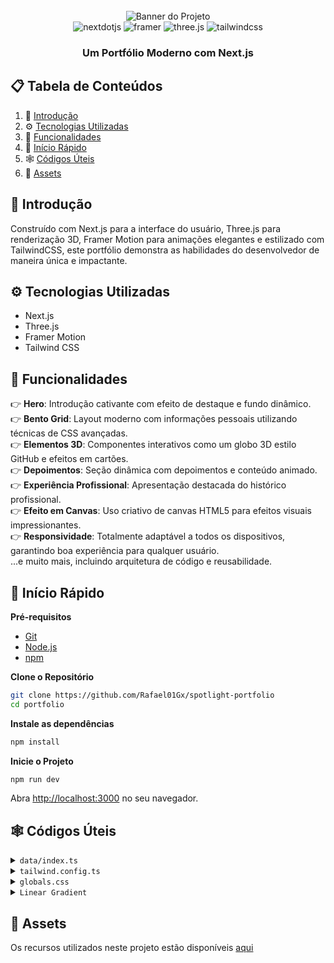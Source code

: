 
<div align="center">
  <br />
      <img src="src="public/cover.png" alt="Banner do Projeto">
    </a>
  <br />

  <div>
    <img src="https://img.shields.io/badge/-Next_JS-black?style=for-the-badge&logoColor=white&logo=nextdotjs&color=000000" alt="nextdotjs" />
    <img src="https://img.shields.io/badge/-Framer-black?style=for-the-badge&logoColor=white&logo=framer&color=0055FF" alt="framer" />
    <img src="https://img.shields.io/badge/-Three_JS-black?style=for-the-badge&logoColor=white&logo=threedotjs&color=000000" alt="three.js" />
    <img src="https://img.shields.io/badge/-Tailwind_CSS-black?style=for-the-badge&logoColor=white&logo=tailwindcss&color=06B6D4" alt="tailwindcss" />
  </div>

  <h3 align="center">Um Portfólio Moderno com Next.js</h3>

</div>

## 📋 Tabela de Conteúdos

1. 🤖 [Introdução](#introducao)
2. ⚙️ [Tecnologias Utilizadas](#tecnologias-utilizadas)
3. 🔋 [Funcionalidades](#funcionalidades)
4. 🤸 [Início Rápido](#inicio-rapido)
5. 🕸️ [Códigos Úteis](#codigos-uteis)
6. 🔗 [Assets](#assets)


## 🤖 Introdução

Construído com Next.js para a interface do usuário, Three.js para renderização 3D, Framer Motion para animações elegantes e estilizado com TailwindCSS, este portfólio demonstra as habilidades do desenvolvedor de maneira única e impactante.

## ⚙️ Tecnologias Utilizadas

- Next.js
- Three.js
- Framer Motion
- Tailwind CSS

## 🔋 Funcionalidades

👉 **Hero**: Introdução cativante com efeito de destaque e fundo dinâmico.  
👉 **Bento Grid**: Layout moderno com informações pessoais utilizando técnicas de CSS avançadas.  
👉 **Elementos 3D**: Componentes interativos como um globo 3D estilo GitHub e efeitos em cartões.  
👉 **Depoimentos**: Seção dinâmica com depoimentos e conteúdo animado.  
👉 **Experiência Profissional**: Apresentação destacada do histórico profissional.  
👉 **Efeito em Canvas**: Uso criativo de canvas HTML5 para efeitos visuais impressionantes.  
👉 **Responsividade**: Totalmente adaptável a todos os dispositivos, garantindo boa experiência para qualquer usuário.  
...e muito mais, incluindo arquitetura de código e reusabilidade.

## 🤸 Início Rápido

**Pré-requisitos**

- [Git](https://git-scm.com/)
- [Node.js](https://nodejs.org/en)
- [npm](https://www.npmjs.com/)

**Clone o Repositório**

```bash
git clone https://github.com/Rafael01Gx/spotlight-portfolio
cd portfolio
```

**Instale as dependências**

```bash
npm install
```

**Inicie o Projeto**

```bash
npm run dev
```

Abra [http://localhost:3000](http://localhost:3000) no seu navegador.

## 🕸️ Códigos Úteis

<details>
<summary><code>data/index.ts</code></summary>

```typescript
export const navItems = [
    { name: "Sobre", link: "#about" },
    { name: "Projetos", link: "#projects" },
    { name: "Depoimentos", link: "#testimonials" },
    { name: "Contato", link: "#contact" },
];

export const gridItems = [
    {
        id: 1,
        title: "Comunicação clara, projetos alinhados!",
        description: "",
        className: "lg:col-span-3 md:col-span-6 md:row-span-4 lg:min-h-[60vh]",
        imgClassName: "w-full h-full",
        titleClassName: "justify-end",
        img: "/b1.svg",
        spareImg: "",
    },
    {
        id: 2,
        title: "Disponibilidade flexível",
        description: "Remoto, híbrido e presencial.",
        className: "lg:col-span-2 md:col-span-3 md:row-span-2",
        imgClassName: "",
        titleClassName: "justify-start",
        img: "",
        spareImg: "",
    },
    {
        id: 3,
        title: "Minhas Stacks",
        description: "Em constante desenvolvimento.",
        className: "lg:col-span-2 md:col-span-3 md:row-span-2",
        imgClassName: "",
        titleClassName: "justify-center",
        img: "",
        spareImg: "",
    },
    {
        id: 4,
        title: "Cada desafio é um convite para criar o extraordinário.",
        description: "",
        className: "lg:col-span-2 md:col-span-3 md:row-span-1",
        imgClassName: "",
        titleClassName: "justify-start",
        img: "/grid.svg",
        spareImg: "/b4.svg",
    },

    {
        id: 5,
        title: "Explorando Novas Soluções",
        description: "Em breve mais informações...",
        className: "md:col-span-3 md:row-span-2",
        imgClassName: "absolute right-0 bottom-0 md:w-96 w-60",
        titleClassName: "justify-center md:justify-start lg:justify-center",
        img: "/b5.svg",
        spareImg: "/grid.svg",
    },
    {
        id: 6,
        title: "Pronto para o Próximo Passo?",
        description: "",
        className: "lg:col-span-2 md:col-span-3 md:row-span-1",
        imgClassName: "",
        titleClassName: "justify-center md:max-w-full max-w-60 text-center",
        img: "",
        spareImg: "",
    },
];

export const projects = [
    {
        id: 1,
        title: "AI Resume Analyzer",
        des: "Este projeto é uma aplicação web que permite analisar currículos com o apoio de inteligência artificial.Fornece feedbacks personalizados e pontuações ATS",
        img: "/p1.png",
        iconLists: ["/angular.svg", "/tail.svg", "/ts.svg","/git.svg"],
        link: "https://github.com/Rafael01Gx/resume-analyzer-ai",
    },
    {
        id: 2,
        title: "Award-Inspired Website",
        des: "Esse projeto é uma recriação interativa de um site no estilo Awwwards.",
        img: "/p2.png",
        iconLists: ["/angular.svg", "/tail.svg", "/ts.svg", "/gsap.svg", "/git.svg"],
        link: "https://github.com/Rafael01Gx/gsap_Awwwards",
    },
    {
        id: 3,
        title: "Movie App - Plix",
        des: "Aplicativo React Native/EXPO para Descoberta de Filmes com Busca Avançada.",
        img: "/p3.png",
        iconLists: ["/re.svg", "/tail.svg", "/ts.svg", "/app.svg"],
        link: "https://github.com/Rafael01Gx/react-native-playground",
    },
    {
        id: 4,
        title: "Lab Api Rest",
        des: "Esta API REST foi desenvolvida utilizando o framework NestJS e oferece uma solução robusta para aplicações web modernas. A aplicação conta com autenticação baseada em níveis de usuário, integração com banco de dados através do Prisma ORM e uma arquitetura bem estruturada seguindo os princípios do NestJS.",
        img: "/p4.png",
        iconLists: ["/nest.js.svg", "/ts.svg", "/mysql.svg", "/mongoDB.svg"],
        link: "https://github.com/Rafael01Gx/nest-lab-api",
    },
    {
        id: 5,
        title: "Web Lab",
        des: "Sistema web para gerenciamento de ordens de serviço e fluxo de amostras em um laboratório físico.",
        img: "/p6.png",
        iconLists: ["/angular.svg", "/ts.svg", "/git.svg", "/dock.svg"],
        link: "https://github.com/Rafael01Gx/angular-lab-web",
    },

];

export const testimonials = [
    {
        quote:
            "Esta seção será dedicada a relatos reais de clientes com quem tive o prazer de colaborar. Aqui, compartilho os resultados e aprendizados que construímos juntos.",
        name: "Depoimentos futuros",
        title: "Clientes e parceiros",
    },
    {
        quote:
            "Cada projeto traz novos desafios e conquistas. Após a entrega, os clientes poderão deixar aqui seu feedback — ajudando outras pessoas a conhecerem meu trabalho.",
        name: "Espaço reservado para você",
        title: "Depoimento profissional",
    },
    {
        quote:
            "Esta área está sendo preparada para mostrar a confiança e a satisfação dos parceiros que acreditaram no meu trabalho. Que tal escrever a próxima história comigo?",
        name: "Próximo cliente satisfeito",
        title: "Experiência em destaque",
    },
];


export const companies = [
    {
        id: 1,
        name: "cloudinary",
        img: "/cloud.svg",
        nameImg: "/cloudName.svg",
    },
    {
        id: 2,
        name: "appwrite",
        img: "/app.svg",
        nameImg: "/appName.svg",
    },
    {
        id: 3,
        name: "HOSTINGER",
        img: "/host.svg",
        nameImg: "/hostName.svg",
    },
    {
        id: 4,
        name: "stream",
        img: "/s.svg",
        nameImg: "/streamName.svg",
    },
    {
        id: 5,
        name: "docker.",
        img: "/dock.svg",
        nameImg: "/dockerName.svg",
    },
];

export const workExperience = [
    {
        id: 1,
        title: "Desenvolvedor Front-end (Estágio)",
        desc: "Atuei no desenvolvimento de interfaces responsivas com Angular e TailwindCSS, contribuindo na entrega de componentes reutilizáveis e otimizados para SEO.",
        className: "md:col-span-2",
        thumbnail: "/exp1.svg",
    },
    {
        id: 2,
        title: "Desenvolvedor Mobile - Playground",
        desc: "Participei da criação de um app mobile com React Native e Expo, entregando funcionalidades nativas e responsivas para Android e iOS.",
        className: "md:col-span-2",
        thumbnail: "/exp2.svg",
    },
    {
        id: 3,
        title: "Projeto Freelance - App Delivery",
        desc: "Desenvolvi uma aplicação full-stack para delivery local, utilizando NestJS, Firebase e Angular, com autenticação, pedidos em tempo real e painel administrativo.",
        className: "md:col-span-2",
        thumbnail: "/exp3.svg",
    },
    {
        id: 4,
        title: "Desenvolvedor Front-end (Projeto Pessoal)",
        desc: "Liderei a construção de um sistema de gestão com Angular 20, SSR, e backend em NestJS com Prisma e MySQL, focando em performance e boas práticas.",
        className: "md:col-span-2",
        thumbnail: "/exp4.svg",
    },
];


export const socialMedia = [
    {
        id: 1,
        img: "/git.svg",
        link: "https://github.com/Rafael01Gx",
    },
    {
        id: 2,
        img: "/link.svg",
        link: "https://www.linkedin.com/in/rafael-moraes-dev/",
    },
    {
        id: 3,
        img: "/insta.svg",
        link: "https://www.instagram.com/rafaelmoraes.dev/",
    },
];
```

</details>

<details>
<summary><code>tailwind.config.ts</code></summary>

```ts
import type { Config } from "tailwindcss";

const svgToDataUri = require("mini-svg-data-uri");

const colors = require("tailwindcss/colors");
const {
  default: flattenColorPalette,
} = require("tailwindcss/lib/util/flattenColorPalette");

const config = {
  darkMode: ["class"],
  content: [
    "./pages/**/*.{ts,tsx}",
    "./components/**/*.{ts,tsx}",
    "./app/**/*.{ts,tsx}",
    "./src/**/*.{ts,tsx}",
    "./data/**/*.{ts,tsx}",
  ],
  prefix: "",
  theme: {
    container: {
      center: true,
      padding: "2rem",
      screens: {
        "2xl": "1400px",
      },
    },
    extend: {
      colors: {
        black: {
          DEFAULT: "#000",
          100: "#000319",
          200: "rgba(17, 25, 40, 0.75)",
          300: "rgba(255, 255, 255, 0.125)",
        },
        white: {
          DEFAULT: "#FFF",
          100: "#BEC1DD",
          200: "#C1C2D3",
        },
        blue: {
          "100": "#E4ECFF",
        },
        purple: "#CBACF9",
        border: "hsl(var(--border))",
        input: "hsl(var(--input))",
        ring: "hsl(var(--ring))",
        background: "hsl(var(--background))",
        foreground: "hsl(var(--foreground))",
        primary: {
          DEFAULT: "hsl(var(--primary))",
          foreground: "hsl(var(--primary-foreground))",
        },
        secondary: {
          DEFAULT: "hsl(var(--secondary))",
          foreground: "hsl(var(--secondary-foreground))",
        },
        destructive: {
          DEFAULT: "hsl(var(--destructive))",
          foreground: "hsl(var(--destructive-foreground))",
        },
        muted: {
          DEFAULT: "hsl(var(--muted))",
          foreground: "hsl(var(--muted-foreground))",
        },
        accent: {
          DEFAULT: "hsl(var(--accent))",
          foreground: "hsl(var(--accent-foreground))",
        },
        popover: {
          DEFAULT: "hsl(var(--popover))",
          foreground: "hsl(var(--popover-foreground))",
        },
        card: {
          DEFAULT: "hsl(var(--card))",
          foreground: "hsl(var(--card-foreground))",
        },
      },
      borderRadius: {
        lg: "var(--radius)",
        md: "calc(var(--radius) - 2px)",
        sm: "calc(var(--radius) - 4px)",
      },
      keyframes: {
        "accordion-down": {
          from: { height: "0" },
          to: { height: "var(--radix-accordion-content-height)" },
        },
        "accordion-up": {
          from: { height: "var(--radix-accordion-content-height)" },
          to: { height: "0" },
        },
        spotlight: {
          "0%": {
            opacity: "0",
            transform: "translate(-72%, -62%) scale(0.5)",
          },
          "100%": {
            opacity: "1",
            transform: "translate(-50%,-40%) scale(1)",
          },
        },
        shimmer: {
          from: {
            backgroundPosition: "0 0",
          },
          to: {
            backgroundPosition: "-200% 0",
          },
        },
        moveHorizontal: {
          "0%": {
            transform: "translateX(-50%) translateY(-10%)",
          },
          "50%": {
            transform: "translateX(50%) translateY(10%)",
          },
          "100%": {
            transform: "translateX(-50%) translateY(-10%)",
          },
        },
        moveInCircle: {
          "0%": {
            transform: "rotate(0deg)",
          },
          "50%": {
            transform: "rotate(180deg)",
          },
          "100%": {
            transform: "rotate(360deg)",
          },
        },
        moveVertical: {
          "0%": {
            transform: "translateY(-50%)",
          },
          "50%": {
            transform: "translateY(50%)",
          },
          "100%": {
            transform: "translateY(-50%)",
          },
        },
        scroll: {
          to: {
            transform: "translate(calc(-50% - 0.5rem))",
          },
        },
      },
      animation: {
        "accordion-down": "accordion-down 0.2s ease-out",
        "accordion-up": "accordion-up 0.2s ease-out",
        spotlight: "spotlight 2s ease .75s 1 forwards",
        shimmer: "shimmer 2s linear infinite",
        first: "moveVertical 30s ease infinite",
        second: "moveInCircle 20s reverse infinite",
        third: "moveInCircle 40s linear infinite",
        fourth: "moveHorizontal 40s ease infinite",
        fifth: "moveInCircle 20s ease infinite",
        scroll:
          "scroll var(--animation-duration, 40s) var(--animation-direction, forwards) linear infinite",
      },
    },
  },
  plugins: [
    require("tailwindcss-animate"),
    addVariablesForColors,
    function ({ matchUtilities, theme }: any) {
      matchUtilities(
        {
          "bg-grid": (value: any) => ({
            backgroundImage: `url("${svgToDataUri(
              `<svg xmlns="http://www.w3.org/2000/svg" viewBox="0 0 32 32" width="100" height="100" fill="none" stroke="${value}"><path d="M0 .5H31.5V32"/></svg>`
            )}")`,
          }),
          "bg-grid-small": (value: any) => ({
            backgroundImage: `url("${svgToDataUri(
              `<svg xmlns="http://www.w3.org/2000/svg" viewBox="0 0 32 32" width="8" height="8" fill="none" stroke="${value}"><path d="M0 .5H31.5V32"/></svg>`
            )}")`,
          }),
          "bg-dot": (value: any) => ({
            backgroundImage: `url("${svgToDataUri(
              `<svg xmlns="http://www.w3.org/2000/svg" viewBox="0 0 32 32" width="16" height="16" fill="none"><circle fill="${value}" id="pattern-circle" cx="10" cy="10" r="1.6257413380501518"></circle></svg>`
            )}")`,
          }),
        },
        { values: flattenColorPalette(theme("backgroundColor")), type: "color" }
      );
    },
  ],
} satisfies Config;

function addVariablesForColors({ addBase, theme }: any) {
  let allColors = flattenColorPalette(theme("colors"));
  let newVars = Object.fromEntries(
    Object.entries(allColors).map(([key, val]) => [`--${key}`, val])
  );

  addBase({
    ":root": newVars,
  });
}

export default config;
```

</details>

<details>
<summary><code>globals.css</code></summary>

```css
@tailwind base;
@tailwind components;
@tailwind utilities;

@layer base {
  :root {
    --background: 0 0% 100%;
    --foreground: 240 10% 3.9%;

    --card: 0 0% 100%;
    --card-foreground: 240 10% 3.9%;

    --popover: 0 0% 100%;
    --popover-foreground: 240 10% 3.9%;

    --primary: 240 5.9% 10%;
    --primary-foreground: 0 0% 98%;

    --secondary: 240 4.8% 95.9%;
    --secondary-foreground: 240 5.9% 10%;

    --muted: 240 4.8% 95.9%;
    --muted-foreground: 240 3.8% 46.1%;

    --accent: 240 4.8% 95.9%;
    --accent-foreground: 240 5.9% 10%;

    --destructive: 0 84.2% 60.2%;
    --destructive-foreground: 0 0% 98%;

    --border: 240 5.9% 90%;
    --input: 240 5.9% 90%;
    --ring: 240 10% 3.9%;

    --radius: 0.5rem;
  }

  .dark {
    --background: 240 10% 3.9%;
    --foreground: 0 0% 98%;

    --card: 240 10% 3.9%;
    --card-foreground: 0 0% 98%;

    --popover: 240 10% 3.9%;
    --popover-foreground: 0 0% 98%;

    --primary: 0 0% 98%;
    --primary-foreground: 240 5.9% 10%;

    --secondary: 240 3.7% 15.9%;
    --secondary-foreground: 0 0% 98%;

    --muted: 240 3.7% 15.9%;
    --muted-foreground: 240 5% 64.9%;

    --accent: 240 3.7% 15.9%;
    --accent-foreground: 0 0% 98%;

    --destructive: 0 62.8% 30.6%;
    --destructive-foreground: 0 0% 98%;

    --border: 240 3.7% 15.9%;
    --input: 240 3.7% 15.9%;
    --ring: 240 4.9% 83.9%;
  }
}

@layer base {
  * {
    @apply border-border !scroll-smooth;
  }
  body {
    @apply bg-background text-foreground;
  }
  button {
    @apply active:outline-none;
  }
}

@layer utilities {
  .heading {
    @apply font-bold text-4xl md:text-5xl text-center;
  }

  .black-gradient {
    background: linear-gradient(90deg, #161a31 0%, #06091f 100%);
  }
}
```

</details>


<details>
<summary><code>Linear Gradient</code></summary>

```js
style={{
        //   add these two
        //   you can generate the color from here https://cssgradient.io/
        background: "rgb(4,7,29)",
        backgroundColor:
          "linear-gradient(90deg, rgba(4,7,29,1) 0%, rgba(12,14,35,1) 100%)",
      }}
```
</details>

## 🔗 Assets

Os recursos utilizados neste projeto estão disponíveis [aqui](https://github.com/Rafael01Gx/spotlight-portfolio/tree/master/public)



